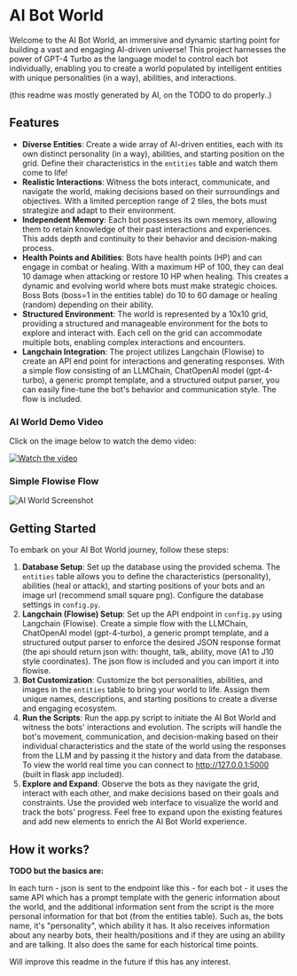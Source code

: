 # AI Bot World

Welcome to the AI Bot World, an immersive and dynamic starting point for building a vast and engaging AI-driven universe! This project harnesses the power of GPT-4 Turbo as the language model to control each bot individually, enabling you to create a world populated by intelligent entities with unique personalities (in a way), abilities, and interactions.

(this readme was mostly generated by AI, on the TODO to do properly..)

## Features

- **Diverse Entities**: Create a wide array of AI-driven entities, each with its own distinct personality (in a way), abilities, and starting position on the grid. Define their characteristics in the `entities` table and watch them come to life!
- **Realistic Interactions**: Witness the bots interact, communicate, and navigate the world, making decisions based on their surroundings and objectives. With a limited perception range of 2 tiles, the bots must strategize and adapt to their environment.
- **Independent Memory**: Each bot possesses its own memory, allowing them to retain knowledge of their past interactions and experiences. This adds depth and continuity to their behavior and decision-making process.
- **Health Points and Abilities**: Bots have health points (HP) and can engage in combat or healing. With a maximum HP of 100, they can deal 10 damage when attacking or restore 10 HP when healing. This creates a dynamic and evolving world where bots must make strategic choices. Boss Bots (boss=1 in the entities table) do 10 to 60 damage or healing (random) depending on their ability.
- **Structured Environment**: The world is represented by a 10x10 grid, providing a structured and manageable environment for the bots to explore and interact with. Each cell on the grid can accommodate multiple bots, enabling complex interactions and encounters.
- **Langchain Integration**: The project utilizes Langchain (Flowise) to create an API end point for interactions and generating responses. With a simple flow consisting of an LLMChain, ChatOpenAI model (gpt-4-turbo), a generic prompt template, and a structured output parser, you can easily fine-tune the bot's behavior and communication style. The flow is included.

### AI World Demo Video
Click on the image below to watch the demo video:

[![Watch the video](https://downloads.xaya.io/screenshot.jpg)](https://downloads.xaya.io/AI-world-v1.mp4)

### Simple Flowise Flow
![AI World Screenshot](https://downloads.xaya.io/simple_flow.jpg)

## Getting Started

To embark on your AI Bot World journey, follow these steps:

1. **Database Setup**: Set up the database using the provided schema. The `entities` table allows you to define the characteristics (personality), abilities (heal or attack), and starting positions of your bots and an image url (recommend small square png). Configure the database settings in `config.py`.
2. **Langchain (Flowise) Setup**: Set up the API endpoint in `config.py` using Langchain (Flowise). Create a simple flow with the LLMChain, ChatOpenAI model (gpt-4-turbo), a generic prompt template, and a structured output parser to enforce the desired JSON response format (the api should return json with: thought, talk, ability, move (A1 to J10 style coordinates). The json flow is included and you can import it into flowise.
3. **Bot Customization**: Customize the bot personalities, abilities, and images in the `entities` table to bring your world to life. Assign them unique names, descriptions, and starting positions to create a diverse and engaging ecosystem.
4. **Run the Scripts**: Run the app.py script to initiate the AI Bot World and witness the bots' interactions and evolution. The scripts will handle the bot's movement, communication, and decision-making based on their individual characteristics and the state of the world using the responses from the LLM and by passing it the history and data from the database. To view the world real time you can connect to http://127.0.0.1:5000 (built in flask app included).
5. **Explore and Expand**: Observe the bots as they navigate the grid, interact with each other, and make decisions based on their goals and constraints. Use the provided web interface to visualize the world and track the bots' progress. Feel free to expand upon the existing features and add new elements to enrich the AI Bot World experience.

## How it works?

**TODO but the basics are:**

In each turn - json is sent to the endpoint like this - for each bot - it uses the same API which has a prompt template with the generic information about the world, and the additional information sent from the script is the more personal information for that bot (from the entities table). Such as, the bots name, it's "personality", which ability it has.
It also receives information about any nearby bots, their health/positions and if they are using an ability and are talking.
It also does the same for each historical time points.

Will improve this readme in the future if this has any interest.
